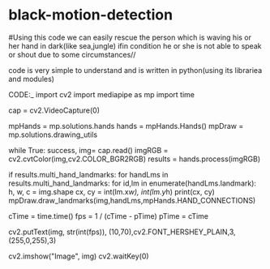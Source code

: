 # black-motion-detection

#Using this code we can easily rescue the person which is waving his or her hand in dark(like sea,jungle) ifin condition he or she is not able to speak or shout due to some circumstances//

code is very simple to understand and is written in python(using its librariea and modules)

CODE:_ 
      import cv2
import mediapipe as mp
import time

cap = cv2.VideoCapture(0)

mpHands = mp.solutions.hands
hands = mpHands.Hands()
mpDraw = mp.solutions.drawing_utils



while True:
   success, img= cap.read()
   imgRGB = cv2.cvtColor(img,cv2.COLOR_BGR2RGB)
   results = hands.process(imgRGB)


   if results.multi_hand_landmarks:
       for handLms in results.multi_hand_landmarks:
           for id,lm in enumerate(handLms.landmark):
               h, w, c = img.shape
               cx, cy = int(lm.x*w), int(lm.y*h)
               print(cx, cy)
               mpDraw.draw_landmarks(img,handLms,mpHands.HAND_CONNECTIONS)

cTime = time.time()
fps = 1 / (cTime - pTime)
pTime = cTime

cv2.putText(img, str(int(fps)), (10,70),cv2.FONT_HERSHEY_PLAIN,3,(255,0,255),3)

cv2.imshow("Image", img)
cv2.waitKey(0)
